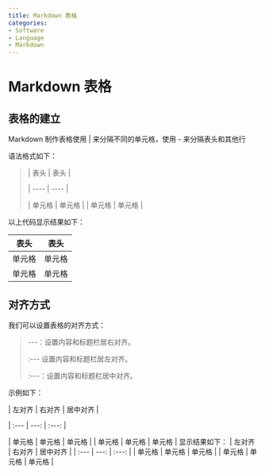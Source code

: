 ```yaml
---
title: Markdown 表格
categories:
- Software
- Language
- Markdown
---
```

# Markdown 表格

## 表格的建立

Markdown 制作表格使用 | 来分隔不同的单元格，使用 - 来分隔表头和其他行

语法格式如下：

>\|  表头   |  表头  |
>
>\|  ----   |  ----  |
>
>| 单元格  | 单元格 |
>| 单元格  | 单元格 |

以上代码显示结果如下：

|  表头   |  表头  |
|  ----   |  ----  |
| 单元格  | 单元格 |
| 单元格  | 单元格 |

## 对齐方式

我们可以设置表格的对齐方式：
> ---：设置内容和标题栏居右对齐。
>
>  :--- 设置内容和标题栏居左对齐。
>
>  :---：设置内容和标题栏居中对齐。

示例如下：

\| 左对齐 | 右对齐 | 居中对齐 |

\| :---  |  ---:  |  :---: |

| 单元格 | 单元格 | 单元格 |
| 单元格 | 单元格 | 单元格 |
显示结果如下：
| 左对齐 | 右对齐 | 居中对齐 |
| :---  |  ---:  |  :---: |
| 单元格 | 单元格 | 单元格 |
| 单元格 | 单元格 | 单元格 |


